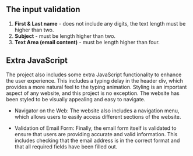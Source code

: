 ## **The input validation**
1. **First & Last name** - does not include any digits, the text length must be higher than two.
2. **Subject** - must be length higher than two.
3. **Text Area (email content)** - must be length higher than four.

## **Extra JavaScript** 
The project also includes some extra JavaScript functionality to enhance the user experience. This includes a typing delay in the header div, which provides a more natural feel to the typing animation.
Styling is an important aspect of any website, and this project is no exception. The website has been styled to be visually appealing and easy to navigate.

- Navigator on the Web:
The website also includes a navigation menu, which allows users to easily access different sections of the website.

- Validation of Email Form:
Finally, the email form itself is validated to ensure that users are providing accurate and valid information. This includes checking that the email address is in the correct format and that all required fields have been filled out.

